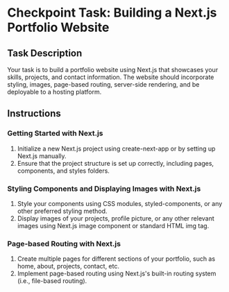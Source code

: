 # Checkpoint Task: Building a Next.js Portfolio Website

## Task Description

Your task is to build a portfolio website using Next.js that showcases your skills, projects, and contact information. The website should incorporate styling, images, page-based routing, server-side rendering, and be deployable to a hosting platform.

## Instructions

### Getting Started with Next.js

1. Initialize a new Next.js project using create-next-app or by setting up Next.js manually.
2. Ensure that the project structure is set up correctly, including pages, components, and styles folders.

### Styling Components and Displaying Images with Next.js

1. Style your components using CSS modules, styled-components, or any other preferred styling method.
2. Display images of your projects, profile picture, or any other relevant images using Next.js image component or standard HTML img tag.

### Page-based Routing with Next.js

1. Create multiple pages for different sections of your portfolio, such as home, about, projects, contact, etc.
2. Implement page-based routing using Next.js's built-in routing system (i.e., file-based routing).
